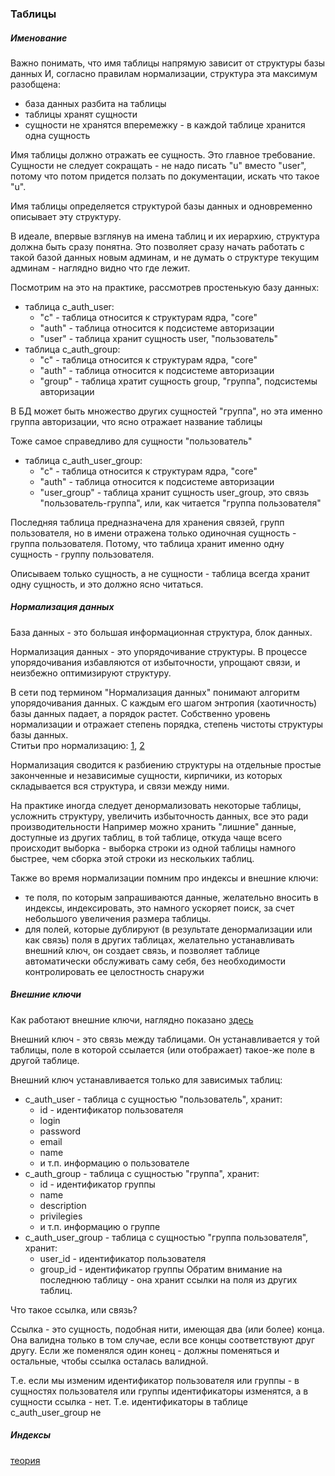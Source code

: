 ### Таблицы
##### Именование
Важно понимать, что имя таблицы напрямую зависит от структуры базы данных
И, согласно правилам нормализации, структура эта максимум разобщена:
* база данных разбита на таблицы
* таблицы хранят сущности
* сущности не хранятся вперемежку - в каждой таблице хранится одна сущность

Имя таблицы должно отражать ее сущность. Это главное требование.
Сущности не следует сокращать - не надо писать "u" вместо "user", потому что потом придется ползать по документации, искать что такое "u".

Имя таблицы определяется структурой базы данных и одновременно описывает эту структуру.

В идеале, впервые взглянув на имена таблиц и их иерархию, структура должна быть сразу понятна.
Это позволяет сразу начать работать с такой базой данных новым админам,
и не думать о структуре текущим админам - наглядно видно что где лежит.

Посмотрим на это на практике, рассмотрев простенькую базу данных:
* таблица c_auth_user:
  * "c" - таблица относится к структурам ядра, "core"
  * "auth" - таблица относится к подсистеме авторизации
  * "user" - таблица хранит сущность user, "пользователь"
* таблица c_auth_group:
  * "c" - таблица относится к структурам ядра, "core"
  * "auth" - таблица относится к подсистеме авторизации
  * "group" - таблица хратит сущность group, "группа", подсистемы авторизации 

В БД может быть множество других сущностей "группа", но эта именно группа авторизации, что ясно отражает название таблицы

Тоже самое справедливо для сущности "пользователь"

* таблица c_auth_user_group:
  * "c" - таблица относится к структурам ядра, "core"
  * "auth" - таблица относится к подсистеме авторизации
  * "user_group" - таблица хранит сущность user_group, это связь "пользователь-группа", или, как читается "группа пользователя"

Последняя таблица предназначена для хранения связей, групп пользователя, но в имени отражена только одиночная сущность - группа пользователя.
Потому, что таблица хранит именно одну сущность - группу пользователя.

Описываем только сущность, а не сущности - таблица всегда хранит одну сущность, и это должно ясно читаться.


##### Нормализация данных
База данных - это большая информационная структура, блок данных.

Нормализация данных - это упорядочивание структуры.
В процессе упорядочивания избавляются от избыточности, упрощают связи, и неизбежно оптимизируют структуру.

В сети под термином "Нормализация данных" понимают алгоритм упорядочивания данных.
С каждым его шагом энтропия (хаотичность) базы данных падает, а порядок растет.
Собственно уровень нормализации и отражает степень порядка, степень чистоты структуры базы данных.
<br>Cтитьи про нормализацию: [1](https://habr.com/post/254773/), [2](https://www.wwwmaster.ru/13-internet-i-bazy-dannyh-chast-02-normalizaciya-bazy-dannyh)

Нормализация сводится к разбиению структуры на отдельные простые законченные и независимые сущности, кирпичики, из которых складывается вся структура, и связи между ними.

На практике иногда следует денормализовать некоторые таблицы, усложнить структуру, увеличить избыточность данных, все это ради производительности
Например можно хранить "лишние" данные, доступные из других таблиц, в той таблице, откуда чаще всего происходит выборка - выборка строки из одной таблицы намного быстрее, чем сборка этой строки из нескольких таблиц.

Также во время нормализации помним про индексы и внешние ключи:
* те поля, по которым запрашиваются данные, желательно вносить в индексы, индексировать, это намного ускоряет поиск, за счет небольшого увеличения размера таблицы.
* для полей, которые дублируют (в результате денормализации или как связь) поля в других таблицах, желательно устанавливать внешний ключ, он создает связь, и позволяет таблице автоматически обслуживать саму себя, без необходимости контролировать ее целостность снаружи

##### Внешние ключи

Как работают внешние ключи, наглядно показано [здесь](https://ru.wikipedia.org/wiki/Внешний_ключ)

Внешний ключ - это связь между таблицами. Он устанавливается у той таблицы, поле в которой ссылается (или отображает) такое-же поле в другой таблице.

Внешний ключ устанавливается только для зависимых таблиц:
* c_auth_user - таблица с сущностью "пользователь", хранит:
  * id - идентификатор пользователя
  * login
  * password
  * email
  * name
  * и т.п. информацию о пользователе
* c_auth_group - таблица с сущностью "группа", хранит:
  * id - идентификатор группы
  * name
  * description
  * privilegies
  * и т.п. информацию о группе
* c_auth_user_group - таблица с сущностью "группа пользователя", хранит:
  * user_id - идентификатор пользователя
  * group_id - идентификатор группы
Обратим внимание на последнюю таблицу - она хранит ссылки на поля из других таблиц.

Что такое ссылка, или связь?

Ссылка - это сущность, подобная нити, имеющая два (или более) конца.
Она валидна только в том случае, если все концы соответствуют друг другу.
Если же поменялся один конец - должны поменяться и остальные, чтобы ссылка осталась валидной.

Т.е. если мы изменим идентификатор пользователя или группы - в сущностях пользователя или группы идентификаторы изменятся, а в сущности ссылка - нет.
Т.е. идентификаторы в таблице c_auth_user_group не

##### Индексы

[теория](https://ruhighload.com/Индексы+в+mysql)